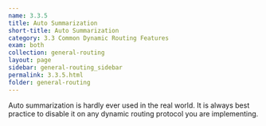 ```yaml
---
name: 3.3.5
title: Auto Summarization
short-title: Auto Summarization
category: 3.3 Common Dynamic Routing Features
exam: both
collection: general-routing
layout: page
sidebar: general-routing_sidebar
permalink: 3.3.5.html
folder: general-routing
---
```

Auto summarization is hardly ever used in the real world. It is always best practice to disable it on any dynamic routing protocol you are implementing.
